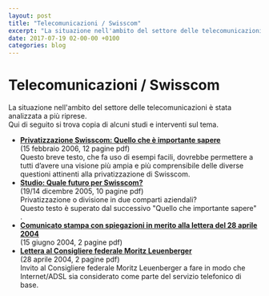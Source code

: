 ```yaml
---
layout: post
title: "Telecomunicazioni / Swisscom"
excerpt: "La situazione nell'ambito del settore delle telecomunicazioni è stata analizzata a più riprese.  "
date: 2017-07-19 02-00-00 +0100
categories: blog
---
```


# Telecomunicazioni / Swisscom

La situazione nell'ambito del settore delle telecomunicazioni è stata analizzata a più riprese.  
Qui di seguito si trova copia di alcuni studi e interventi sul tema.

* [**Privatizzazione Swisscom: Quello che è importante sapere**](/files/dossiers/swisscom/privatizzazione%5Fswisscom.pdf)  
(15 febbraio 2006, 12 pagine pdf)  
Questo breve testo, che fa uso di esempi facili, dovrebbe permettere a tutti d’avere una visione più ampia e più comprensibile delle diverse questioni attinenti alla privatizzazione di Swisscom.
* [**Studio: Quale futuro per Swisscom?** ](/files/dossiers/swisscom/studio%5Fdivisioneswisscom.pdf)  
(19/14 dicembre 2005, 10 pagine pdf)  
Privatizzazione o divisione in due comparti aziendali?  
Questo testo è superato dal successivo "Quello che importante sapere" .
* [**Comunicato stampa con spiegazioni in merito alla lettera del 28 aprile 2004** ](/files/dossiers/swisscom/20040615%5Fcomunicato%5Fstampa%5Fadsl.pdf)  
(15 giugno 2004, 2 pagine pdf)
* [**Lettera al Consigliere federale Moritz Leuenberger** ](/files/dossiers/swisscom/20040428%5Flettera%5Fleuenberger%5Fadsl.pdf)  
(28 aprile 2004, 2 pagine pdf)  
Invito al Consigliere federale Moritz Leuenberger a fare in modo che Internet/ADSL sia considerato come parte del servizio telefonico di base.

